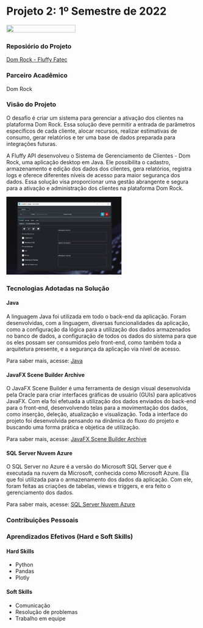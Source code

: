 # Projeto 2: 1º Semestre de 2022 

<img src="https://github.com/fluffyfatec/Dom_Rock/blob/main/GIT/cabecario2.jpg" width="60%" height="55%">

### Reposiório do Projeto

[Dom Rock - Fluffy Fatec](https://github.com/fluffyfatec/Dom_Rock)

### Parceiro Acadêmico

Dom Rock

### Visão do Projeto

O desafio é criar um sistema para gerenciar a ativação dos clientes na plataforma Dom Rock. Essa solução deve permitir a entrada de parâmetros específicos de cada cliente, alocar recursos, realizar estimativas de consumo, gerar relatórios e ter uma base de dados preparada para integrações futuras.

A Fluffy API desenvolveu o Sistema de Gerenciamento de Clientes - Dom Rock, uma aplicação desktop em Java. Ele possibilita o cadastro, armazenamento e edição dos dados dos clientes, gera relatórios, registra logs e oferece diferentes níveis de acesso para maior segurança dos dados. Essa solução visa proporcionar uma gestão abrangente e segura para a ativação e administração dos clientes na plataforma Dom Rock.

<img src="./Midia/domrock_aplicacao.gif" width="60%" height="55%">


### Tecnologias Adotadas na Solução

#### Java

A linguagem Java foi utilizada em todo o back-end da aplicação. Foram desenvolvidas, com a linguagem, diversas funcionalidades da aplicação, como a configuração da lógica para a utilização dos dados armazenados no banco de dados, a configuração de todos os dados do sistema para que os eles possam ser consumidos pelo front-end, como também toda a arquitetura presente, e a segurança da aplicação via nível de acesso.  

Para saber mais, acesse: [Java](https://www.java.com)

#### JavaFX Scene Builder Archive

O JavaFX Scene Builder é uma ferramenta de design visual desenvolvida pela Oracle para criar interfaces gráficas de usuário (GUIs) para aplicativos JavaFX. Com ela foi efetuada a utilização dos dados enviados do back-end para o front-end, desenvolvendo telas para a movimentação dos dados, como inserção, deleção, atualização e visualização. Toda a interface do projeto foi desenvolvida pensando na dinâmica do fluxo do projeto e buscando uma forma prática e objetica de utilização.

Para saber mais, acesse: [JavaFX Scene Builder Archive](https://www.oracle.com/java/technologies/javafxscenebuilder-1x-archive-downloads.html)

#### SQL Server Nuvem Azure

O SQL Server no Azure é a versão do Microsoft SQL Server que é executada na nuvem da Microsoft, conhecida como Microsoft Azure. Ela que foi utilizada para o armazenamento dos dados da aplicação. Com ele, foram feitas as criações de tabelas, views e triggers, e era feito o gerenciamento dos dados.

Para saber mais, acesse: [SQL Server Nuvem Azure](https://azure.microsoft.com/pt-br/products/azure-sql/database/)


### Contribuições Pessoais

### Aprendizados Efetivos (Hard e Soft Skills)

#### Hard Skills

- Python
- Pandas
- Plotly

#### Soft Skills

- Comunicação
- Resolução de problemas
- Trabalho em equipe

